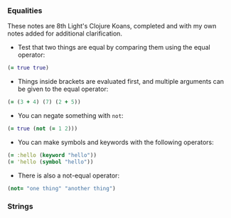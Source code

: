 ### Equalities
These notes are 8th Light's Clojure Koans, completed and with my own notes added for additional clarification.
* Test that two things are equal by comparing them using the equal operator:
```clj
(= true true)
```
* Things inside brackets are evaluated first, and multiple arguments can be given to the equal operator:
```clj
(= (3 + 4) (7) (2 + 5))
```
* You can negate something with `not`:
```clj
(= true (not (= 1 2)))
```
* You can make symbols and keywords with the following operators:
```clj
(= :hello (keyword "hello")) 
(= 'hello (symbol "hello"))
```
* There is also a not-equal operator:
```clj
(not= "one thing" "another thing")
```
### Strings
